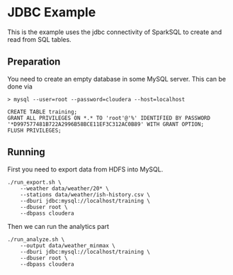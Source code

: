 # JDBC Example

This is the example uses the jdbc connectivity of SparkSQL to create and read from SQL tables.

## Preparation

You need to create an empty database in some MySQL server. This can be done via

    > mysql --user=root --password=cloudera --host=localhost

    CREATE TABLE training;
    GRANT ALL PRIVILEGES ON *.* TO 'root'@'%' IDENTIFIED BY PASSWORD '*D997577481B722A2996B58BCE11EF3C312AC0B89' WITH GRANT OPTION;
    FLUSH PRIVILEGES;


## Running

First you need to export data from HDFS into MySQL.

    ./run_export.sh \
        --weather data/weather/20* \
        --stations data/weather/ish-history.csv \
        --dburi jdbc:mysql://localhost/training \
        --dbuser root \
        --dbpass cloudera

Then we can run the analytics part

    ./run_analyze.sh \
        --output data/weather_minmax \
        --dburi jdbc:mysql://localhost/training \
        --dbuser root \
        --dbpass cloudera
